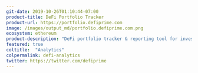 ```yaml
---
git-date: 2019-10-26T01:10:44-07:00
product-title: DeFi Portfolio Tracker
product-url: https://portfolio.defiprime.com
image: /images/output_md/portfolio.defiprime.com.png
ecosystem: ethereum
product-description: "DeFi portfolio tracker & reporting tool for investors: decentralized finance holdings, trades, stats, APR performance, and history."
featured: true
coltitle:  "Analytics"
colpermalink: defi-analytics
twitter: https://twitter.com/defiprime
---
```

